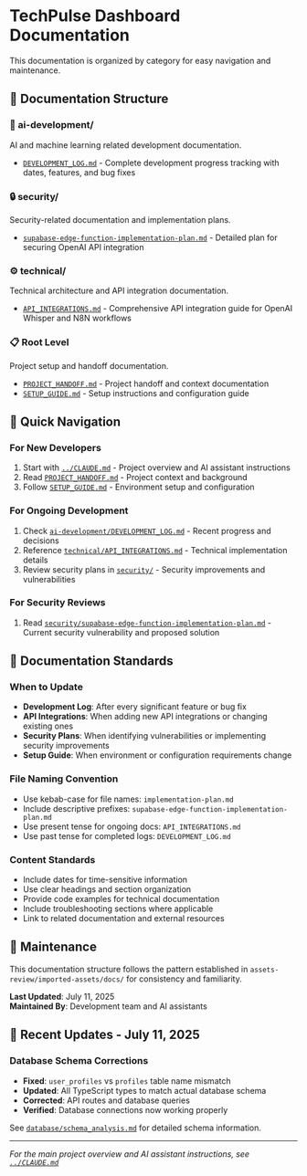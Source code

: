 # TechPulse Dashboard Documentation

This documentation is organized by category for easy navigation and maintenance.

## 📁 **Documentation Structure**

### **🤖 ai-development/**
AI and machine learning related development documentation.

- [`DEVELOPMENT_LOG.md`](./ai-development/DEVELOPMENT_LOG.md) - Complete development progress tracking with dates, features, and bug fixes

### **🔒 security/**
Security-related documentation and implementation plans.

- [`supabase-edge-function-implementation-plan.md`](./security/supabase-edge-function-implementation-plan.md) - Detailed plan for securing OpenAI API integration

### **⚙️ technical/**
Technical architecture and API integration documentation.

- [`API_INTEGRATIONS.md`](./technical/API_INTEGRATIONS.md) - Comprehensive API integration guide for OpenAI Whisper and N8N workflows

### **📋 Root Level**
Project setup and handoff documentation.

- [`PROJECT_HANDOFF.md`](./PROJECT_HANDOFF.md) - Project handoff and context documentation
- [`SETUP_GUIDE.md`](./SETUP_GUIDE.md) - Setup instructions and configuration guide

## 🎯 **Quick Navigation**

### **For New Developers**
1. Start with [`../CLAUDE.md`](../CLAUDE.md) - Project overview and AI assistant instructions
2. Read [`PROJECT_HANDOFF.md`](./PROJECT_HANDOFF.md) - Project context and background
3. Follow [`SETUP_GUIDE.md`](./SETUP_GUIDE.md) - Environment setup and configuration

### **For Ongoing Development**
1. Check [`ai-development/DEVELOPMENT_LOG.md`](./ai-development/DEVELOPMENT_LOG.md) - Recent progress and decisions
2. Reference [`technical/API_INTEGRATIONS.md`](./technical/API_INTEGRATIONS.md) - Technical implementation details
3. Review security plans in [`security/`](./security/) - Security improvements and vulnerabilities

### **For Security Reviews**
1. Read [`security/supabase-edge-function-implementation-plan.md`](./security/supabase-edge-function-implementation-plan.md) - Current security vulnerability and proposed solution

## 📝 **Documentation Standards**

### **When to Update**
- **Development Log**: After every significant feature or bug fix
- **API Integrations**: When adding new API integrations or changing existing ones
- **Security Plans**: When identifying vulnerabilities or implementing security improvements
- **Setup Guide**: When environment or configuration requirements change

### **File Naming Convention**
- Use kebab-case for file names: `implementation-plan.md`
- Include descriptive prefixes: `supabase-edge-function-implementation-plan.md`
- Use present tense for ongoing docs: `API_INTEGRATIONS.md`
- Use past tense for completed logs: `DEVELOPMENT_LOG.md`

### **Content Standards**
- Include dates for time-sensitive information
- Use clear headings and section organization
- Provide code examples for technical documentation
- Include troubleshooting sections where applicable
- Link to related documentation and external resources

## 🔄 **Maintenance**

This documentation structure follows the pattern established in `assets-review/imported-assets/docs/` for consistency and familiarity.

**Last Updated**: July 11, 2025  
**Maintained By**: Development team and AI assistants

## 🔄 **Recent Updates - July 11, 2025**

### **Database Schema Corrections**
- **Fixed**: `user_profiles` vs `profiles` table name mismatch
- **Updated**: All TypeScript types to match actual database schema
- **Corrected**: API routes and database queries
- **Verified**: Database connections now working properly

See [`database/schema_analysis.md`](./database/schema_analysis.md) for detailed schema information.

---

*For the main project overview and AI assistant instructions, see [`../CLAUDE.md`](../CLAUDE.md)*